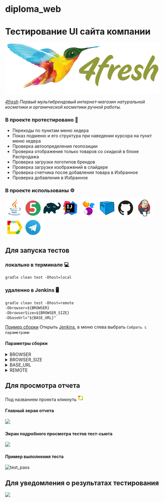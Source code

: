 # diploma_web

# Тестирование UI сайта компании
[<img src="image/4fresh_logo.png">](https://4fresh.ru/)

*[4fresh](https://4fresh.ru/about/why/) Первый мультибрендовый интернет-магазин натуральной косметики и органической косметики ручной работы.* 

### В проекте протестировано :mag_right:
* Переходы по пунктам меню хедера
* Показ подменю и его структура при наведении курсора на пункт меню хедера
* Проверка автоопределения геопозиции
* Проверка отображения только товаров со скидкой в блоке Распродажа
* Проверка загрузки логотипов брендов
* Проверка загрузки изображений в слайдере
* Проверка счетчика после добавления товара в Избранное
* Проверка добавления в Избранное 

### В проекте использованы :gear:
<img src="image/Java.svg" width="60"><img src="image/JUnit5.svg" width="60"><img src="image/Gradle.svg" width="60"><img src="image/Intelij_IDEA.svg" width="60"><img src="image/Selenide.svg" width="60"><img src="image/Selenoid.svg" width="60"><img src="image/GitHub.svg" width="60"><img src="image/Jenkins.svg" width="60"><img src="image/Allure_Report.svg" width="60"><img src="image/Telegram.svg" width="60">

## Для запуска тестов
### локально в терминале :computer:
```
gradle clean test -Dhost=local
```
### удаленно в Jenkins :desktop_computer:
```
gradle clean test -Dhost=remote
-Dbrowser=${BROWSER}
-DbrowserSize=${BROWSER_SIZE}
-DbaseUrl="${BASE_URL}"
```
[Пример сборки](https://jenkins.autotests.cloud/job/012-sesterca-diploma_web/16/)
Открыть [Jenkins](https://jenkins.autotests.cloud/job/012-sesterca-diploma_web/), в меню слева выбрать ```Собрать с параметрами```
#### Параметры сборки
<details><summary>BROWSER</summary><p>Браузер, в котором будут выполняться тесты (по умолчанию <strong>Chrome</strong>)</p></details> 
<details><summary>BROWSER_SIZE</summary><p>Размер окна браузера (по умолчанию <strong>1920х1080</strong>)</p></details>
<details><summary>BASE_URL</summary><p>Адрес тестового окружения (по умолчанию <strong>https://www.naumen.ru/</strong>)</p></details>
<details><summary>REMOTE</summary><p>Адрес удаленного сервера, на котором будут запускаться тесты (по умолчанию <strong>selenoid.autotests.cloud</strong>)</p></details>

## Для просмотра отчета
Под названием проекта кликнуть [<img src="image/Allure_Report.svg" width="20">](https://jenkins.autotests.cloud/job/012-sesterca-u13_employee_naumen_website/allure/)
#### Главный экран отчета
<img src="image/allure trend.jpg">

#### Экран подробного просмотра тестов тест-сьюта
<img src="image/allure tests.jpg">

#### Пример выполнения теста
![test_pass](https://user-images.githubusercontent.com/71780020/173231412-7821c04d-3a8f-4513-bd02-c8eaa5179f64.gif)

## Для уведомления о результатах тестирования
<img src="image/telegram report.jpg">
